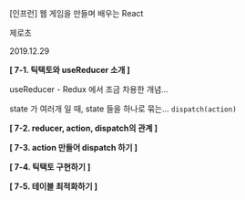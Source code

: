 [인프런] 웹 게임을 만들며 배우는 React

제로초

2019.12.29



**[ 7-1. 틱택토와 useReducer 소개 ]**

useReducer - Redux 에서 조금 차용한 개념...

state 가 여러개 일 때, state 들을 하나로 묶는... `dispatch(action)`

**[ 7-2. reducer, action, dispatch의 관계 ]**

**[ 7-3. action 만들어 dispatch 하기 ]**

**[ 7-4. 틱택토 구현하기 ]**

**[ 7-5. 테이블 최적화하기 ]**

